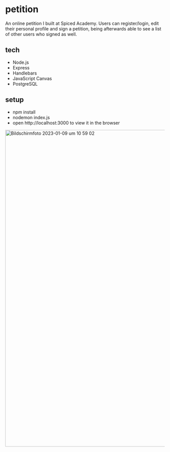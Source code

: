 # petition

An online petition I built at Spiced Academy. Users can register/login, edit their personal profile and sign a petition, being afterwards able to see a list of other users who signed as well.

## tech
* Node.js
* Express
* Handlebars
* JavaScript Canvas
* PostgreSQL

## setup
* npm install
* nodemon index.js 
* open http://localhost:3000 to view it in the browser

<img width="1000" alt="Bildschirmfoto 2023-01-09 um 10 59 02" src="https://user-images.githubusercontent.com/105161260/211285597-d1209b26-2a7f-467b-97f9-1240f9d4e141.png">
